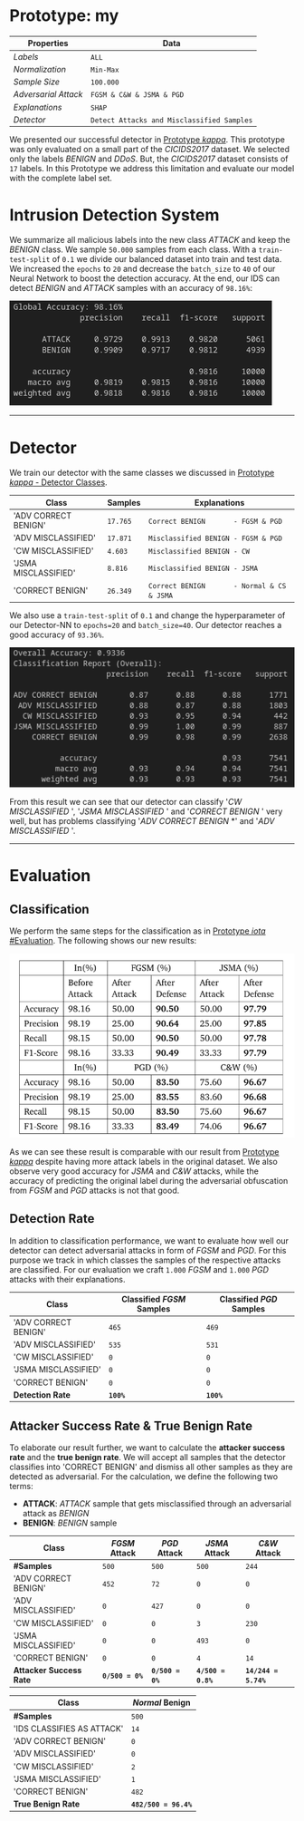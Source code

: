 # Prototype: my

| Properties      | Data    |
|---------------|-----------|
| *Labels* | `ALL` |
| *Normalization* | `Min-Max` |
| *Sample Size* | `100.000`|
| *Adversarial Attack* | `FGSM & C&W & JSMA & PGD` |
| *Explanations* | `SHAP` |
| *Detector* | `Detect Attacks and Misclassified Samples` |


We presented our successful detector in [Prototype *kappa*](Prototype%20-%20kappa.md). This prototype was only evaluated on a small part of the *CICIDS2017* dataset. We selected only the labels *BENIGN* and *DDoS*. But, the *CICIDS2017* dataset consists of `17` labels. In this Prototype we address this limitation and evaluate our model with the complete label set.

# Intrusion Detection System

We summarize all malicious labels into the new class *ATTACK* and keep the *BENIGN* class. We sample `50.000` samples from each class. With a `train-test-split` of `0.1` we divide our balanced dataset into train and test data. We increased the `epochs` to `20` and decrease the `batch_size` to `40` of our Neural Network to boost the detection accuracy. At the end, our IDS can detect *BENIGN* and *ATTACK* samples with an accuracy of `98.16%`:

![IDS Result](images/my/ids_result.png)


---
# Detector

We train our detector with the same classes we discussed in [Prototype *kappa* - Detector Classes](Prototype%20-%20kappa.md#detector-classes).

| **Class**               | **Samples** | **Explanations**                          |
|-------------------------|-------------|-------------------------------------------|
| 'ADV CORRECT BENIGN'    | `17.765`    | `Correct BENIGN       - FGSM & PGD      ` |
| 'ADV MISCLASSIFIED'     | `17.871`    | `Misclassified BENIGN - FGSM & PGD      ` |
| 'CW MISCLASSIFIED'      | `4.603`     | `Misclassified BENIGN - CW              ` |
| 'JSMA MISCLASSIFIED'    | `8.816`     | `Misclassified BENIGN - JSMA            ` |
| 'CORRECT BENIGN'        | `26.349`    | `Correct BENIGN       - Normal & CS & JSMA` |


We also use a `train-test-split` of `0.1` and change the hyperparameter of our Detector-NN to `epochs=20` and `batch_size=40`. Our detector reaches a good accuracy of `93.36%`.

![Detector Result](images/my/detector_result.png)

From this result we can see that our detector can classify '*CW MISCLASSIFIED* ', '*JSMA MISCLASSIFIED* ' and '*CORRECT BENIGN* ' very well, but has problems classifying '*ADV CORRECT BENIGN* *' and '*ADV MISCLASSIFIED* '.


---
# Evaluation

## Classification

We perform the same steps for the classification as in [Prototype *iota* #Evaluation](Prototype%20-%20iota.md#Evaluation). The following shows our new results:

![Classification Results](images/my/classification_result.png)

As we can see these result is comparable with our result from [Prototype *kappa*](Prototype%20-%20kappa.md) despite having more attack labels in the original dataset. We also observe very good accuracy for *JSMA* and *C&W* attacks, while the accuracy of predicting the original label during the adversarial obfuscation from *FGSM* and *PGD* attacks is not that good.

## Detection Rate

In addition to classification performance, we want to evaluate how well our detector can detect adversarial attacks in form of *FGSM* and *PGD*. For this purpose we track in which classes the samples of the respective attacks are classified. For our evaluation we craft `1.000` *FGSM* and `1.000` *PGD* attacks with their explanations.


| **Class** | **Classified *FGSM* Samples** | **Classified *PGD* Samples** |
| --- | --- | --- |
| 'ADV CORRECT BENIGN' | `465` | `469` | 
| 'ADV MISCLASSIFIED'  | `535` | `531` |
| 'CW MISCLASSIFIED'   | `0`   | `0` |
| 'JSMA MISCLASSIFIED' | `0`   | `0` |
| 'CORRECT BENIGN'     | `0`   | `0` |
| **Detection Rate** | **`100%`** | **`100%`** |


## Attacker Success Rate & True Benign Rate

To elaborate our result further, we want to calculate the **attacker success rate** and the **true benign rate**. We will accept all samples that the detector classifies into 'CORRECT BENIGN' and dismiss all other samples as they are detected as adversarial. For the calculation, we define the following two terms: 
- **ATTACK**: *ATTACK* sample that gets misclassified through an adversarial attack as *BENIGN* 
- **BENIGN**: *BENIGN* sample


| **Class** | ***FGSM* Attack** | ***PGD* Attack** | ***JSMA* Attack** | ***C&W* Attack** |
| --- | --- | --- | --- | --- |
| **#Samples**              | `500`      | `500` | `500` | `244` |
| 'ADV CORRECT BENIGN'      | `452`      | `72`  | `0`   | `0` |
| 'ADV MISCLASSIFIED'       | `0`        | `427` | `0`   | `0` |
| 'CW MISCLASSIFIED'        | `0`        | `0`   | `3`   | `230` | 
| 'JSMA MISCLASSIFIED'      | `0`        | `0`   | `493` | `0` |
| 'CORRECT BENIGN'          | `0`        | `0`   | `4`   | `14` |
| **Attacker Success Rate** | **`0/500 = 0%`** | **`0/500 = 0%`** | **`4/500 = 0.8%`** | **`14/244 = 5.74%`** |

| **Class** | ***Normal* Benign** | 
| --- | --- |
| **#Samples**               | `500`      | 
| 'IDS CLASSIFIES AS ATTACK' | `14`
| 'ADV CORRECT BENIGN'       | `0`      |
| 'ADV MISCLASSIFIED'        | `0`        | 
| 'CW MISCLASSIFIED'         | `2`        | 
| 'JSMA MISCLASSIFIED'       | `1`        | 
| 'CORRECT BENIGN'           | `482`        | 
| **True Benign Rate**       | **`482/500 = 96.4%`** |
